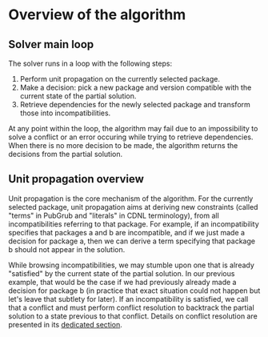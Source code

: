 # Overview of the algorithm


## Solver main loop

The solver runs in a loop with the following steps:

1. Perform unit propagation on the currently selected package.
2. Make a decision: pick a new package and version
   compatible with the current state of the partial solution.
3. Retrieve dependencies for the newly selected package
   and transform those into incompatibilities.

At any point within the loop, the algorithm may fail
due to an impossibility to solve a conflict or
an error occuring while trying to retrieve dependencies.
When there is no more decision to be made,
the algorithm returns the decisions from the partial solution.


## Unit propagation overview

Unit propagation is the core mechanism of the algorithm.
For the currently selected package,
unit propagation aims at deriving new constraints
(called "terms" in PubGrub and "literals" in CDNL terminology),
from all incompatibilities referring to that package.
For example, if an incompatibility specifies that packages a and b
are incompatible, and if we just made a decision for package a,
then we can derive a term specifying that package b should not appear in the solution.

While browsing incompatibilities, we may stumble upon one that is already "satisfied"
by the current state of the partial solution.
In our previous example, that would be the case if
we had previously already made a decision for package b
(in practice that exact situation could not happen but let's leave that subtlety for later).
If an incompatibility is satisfied, we call that a conflict and must perform conflict resolution
to backtrack the partial solution to a state previous to that conflict.
Details on conflict resolution are presented in its
[dedicated section](./conflict_resolution.md).
